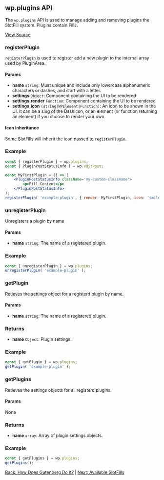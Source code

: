 ## wp.plugins API ##

The `wp.plugins` API is used to manage adding and removing plugins the SlotFill system. Plugins contain Fills.

[View Source](https://github.com/WordPress/gutenberg/tree/master/packages/plugins)

### registerPlugin ##
`registerPlugin` is used to register add a new plugin to the internal array used by PluginArea.

#### Params ####
*  __name__ `string`: Must unique and include only lowercase alphanumeric characters or dashes, and start with a letter.
* __settings__ `Object`: Component containing the UI to be rendered
* __settings.render__ `Function`: Component containing the UI to be rendered
* __settings.icon__ `(string|WPElement|Function)`: An icon to be shown in the UI. It can be a slug of the Dashicon, or an element (or function returning an element) if you choose to render your own.

#### Icon Inheritance ###
Some SlotFills will inherit the icon passed to `registerPlugin`.


### Example ###
```jsx
const { registerPlugin } = wp.plugins;
const { PluginPostStatusInfo } = wp.editPost;

const MyFirstPlugin = () => (
    <PluginPostStatusInfo className='my-custom-classname'>
        <p>Fill Content</p>
    </PluginPostStatusInfo>
);
registerPlugin( 'example-plugin', { render: MyFirstPlugin, icon: 'smiley' } );
```

### unregisterPlugin ###
Unregisters a plugin by name
#### Params ####
*  __name__ `string`: The name of a registered plugin.

### Example ###
```jsx
const { unregisterPlugin } = wp.plugins;
unregisterPlugin( 'example-plugin' );
```

### getPlugin ###
Retieves the settings object for a registerd plugin by name.
#### Params ####
*  __name__ `string`: The name of a registered plugin.
### Returns ###
*  __name__ `Object`: Plugin settings.
### Example ###
```jsx
const { getPlugin } = wp.plugins;
getPlugin( 'example-plugin' );
```

### getPlugins ###
Retieves the settings objects for all registerd plugins.
#### Params ####
None
### Returns ###
*  __name__ `array`: Array of plugin settings objects.
### Example ###
```jsx
const { getPlugins } = wp.plugins;
getPlugins();
```

[Back: How Does Gutenberg Do It?](./how-does-gutenberg-do-it.md) | [Next: Available SlotFills](./available-slot-fills.md)